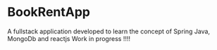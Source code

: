 # BookRentApp
A fullstack application developed to learn the concept of Spring Java, MongoDb and reactjs
Work in progress !!!!
